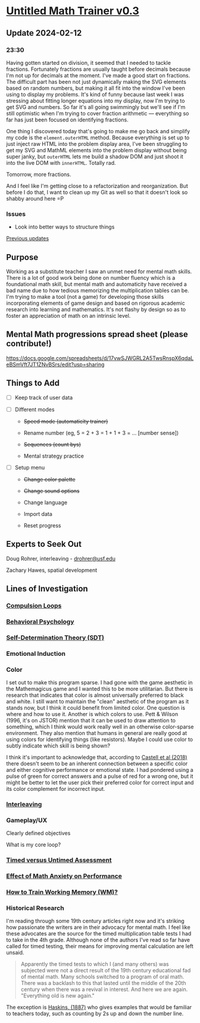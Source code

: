 # [Untitled Math Trainer v0.3](https://dkallen78.github.io/math-trainer/v0.3/quick-math.html)

## Update 2024-02-12

### 23:30

Having gotten started on division, it seemed that I needed to tackle fractions. Fortunately fractions are usually taught before decimals because I'm not up for decimals at the moment. I've made a good start on fractions. The difficult part has been not just dynamically making the SVG elements based on random numbers, but making it all fit into the window I've been using to display my problems. It's kind of funny because last week I was stressing about fitting longer equations into my display, now I'm trying to get SVG and numbers. So far it's all going swimmingly but we'll see if I'm still optimistic when I'm trying to cover fraction arithmetic — everything so far has just been focused on identifying fractions.

One thing I discovered today that's going to make me go back and simplify my code is the `element.outerHTML` method. Because everything is set up to just inject raw HTML into the problem display area, I've been struggling to get my SVG and MathML elements into the problem display without being super janky, but `outerHTML` lets me build a shadow DOM and just shoot it into the live DOM with `innerHTML`. Totally rad.

Tomorrow, more fractions. 

And I feel like I'm getting close to a refactorization and reorganization. But before I do that, I want to clean up my Git as well so that it doesn't look so shabby around here =P

### Issues

* Look into better ways to structure things

[Previous updates](https://github.com/dkallen78/math-trainer/blob/main/logBlog.md)

## Purpose

Working as a substitute teacher I saw an unmet need for mental math skills. There is a lot of good work being done on number fluency which is a foundational math skill, but mental 
math and automaticity have received a bad name due to how tedious memorizing the multiplication tables can be. I'm trying to make a tool (not a game) for developing those skills 
incorporating elements of game design and based on rigorous academic research into learning and mathematics. It's not flashy by design so as to foster an appreciation of math on an 
intrinsic level.

## Mental Math progressions spread sheet (please contribute!)

https://docs.google.com/spreadsheets/d/17vwSJWGRL2A5TwsRnspX6qdaLeBSmVft7JT1ZNvBSrs/edit?usp=sharing

## Things to Add

- [ ] Keep track of user data

- [ ] Different modes

   * ~~Speed mode (automaticity trainer)~~

   * Rename number (eg, 5 = 2 + 3 = 1 + 1 + 3 = ... [number sense])

   * ~~Sequences (count bys)~~

   * Mental strategy practice

- [ ] Setup menu

   * ~~Change color palette~~

   * ~~Change sound options~~

   * Change language

   * Import data

   * Reset progress

## Experts to Seek Out

Doug Rohrer, interleaving - drohrer@usf.edu

Zachary Hawes, spatial development

## Lines of Investigation

### [Compulsion Loops](https://dkallen78.github.io/math-trainer/blob/main/research/compulsionLoops.md)

### [Behavioral Psychology](https://dkallen78.github.io/math-trainer/blob/main/research/behavioralPsych.md)

### [Self-Determination Theory (SDT)](https://dkallen78.github.io/math-trainer/blob/main/research/selfDeterminationTheory.md)

### Emotional Induction

### Color

I set out to make this program sparse. I had gone with the game aesthetic in the Mathemagicus game and I wanted this to be more utilitarian. But there is research that indicates that color is almost universally preferred to black and white. I still want to maintain the "clean" aesthetic of the program as it stands now, but I think it could benefit from limited color. One question is where and how to use it. Another is which colors to use. Pett & Wilson (1996, it's on JSTOR) mention that it can be used to draw attention to something, which I think would work really well in an otherwise color-sparse environment. They also mention that humans in general are really good at using colors for identifying things (like resistors). Maybe I could use color to subtly indicate which skill is being shown?

I think it's important to acknowledge that, according to [Castell et al (2018)](https://dkallen78.github.io/math-trainer/Refs/Castell-et-al-2018.pdf) there doesn't seem to be an inherent connection between a specific color and either cognitive performance or emotional state. I had pondered using a pulse of green for correct answers and a pulse of red for a wrong one, but it might be better to let the user pick their preferred color for correct input and its color complement for incorrect input.

### [Interleaving](https://dkallen78.github.io/math-trainer/blob/main/research/interleaving.md)

### Gameplay/UX

Clearly defined objectives

What is my core loop?

### [Timed versus Untimed Assessment](https://dkallen78.github.io/math-trainer/blob/main/research/timedAssessment.md)

### [Effect of Math Anxiety on Performance](https://dkallen78.github.io/math-trainer/blob/main/research/mathAnxiety.md)

### [How to Train Working Memory (WM)?](https://dkallen78.github.io/math-trianer/blob/main/research/workingMemory.md)

### Historical Research

I'm reading through some 19th century articles right now and it's striking how passionate
the writers are in their advocacy for mental math. I feel like these advocates are
the source for the timed multiplication table tests I had to take in the 4th grade.
Although none of the authors I've read so far have called for timed testing, their
means for improving mental calculation are left unsaid.

> Apparently the timed tests to which I (and many others) was subjected were not a
direct result of the 19th century educational fad of mental math. Many schools switched
to a program of oral math. There was a backlash to this that lasted until the middle
of the 20th century when there was a revival in interest. And here we are again.
"Everything old is new again."

The exception is [Haskins, (1887)](https://www.jstor.org/stable/44464091) who gives
examples that would be familiar to teachers today, such as counting by 2s up and down
the number line.


